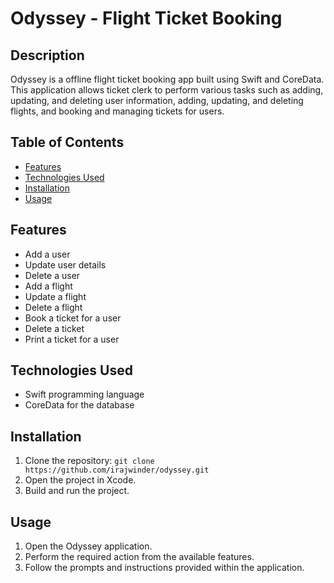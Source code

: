 # Odyssey - Flight Ticket Booking 

## Description
Odyssey is a offline flight ticket booking app built using Swift and CoreData. This application allows ticket clerk to perform various tasks such as adding, updating, and deleting user information, adding, updating, and deleting flights, and booking and managing tickets for users.

## Table of Contents

- [Features](#features)
- [Technologies Used](#technologies-used)
- [Installation](#Installation)
- [Usage](#usage)

## Features
- Add a user
- Update user details
- Delete a user
- Add a flight
- Update a flight
- Delete a flight
- Book a ticket for a user
- Delete a ticket
- Print a ticket for a user

## Technologies Used
- Swift programming language
- CoreData for the database

## Installation
1. Clone the repository: `git clone https://github.com/irajwinder/odyssey.git`
2. Open the project in Xcode.
3. Build and run the project.

## Usage
1. Open the Odyssey application.
2. Perform the required action from the available features.
3. Follow the prompts and instructions provided within the application.
